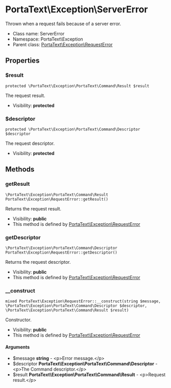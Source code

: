 PortaText\Exception\ServerError
===============

Thrown when a request fails because of a server error.




* Class name: ServerError
* Namespace: PortaText\Exception
* Parent class: [PortaText\Exception\RequestError](PortaText-Exception-RequestError.md)





Properties
----------


### $result

    protected \PortaText\Exception\PortaText\Command\Result $result

The request result.



* Visibility: **protected**


### $descriptor

    protected \PortaText\Exception\PortaText\Command\Descriptor $descriptor

The request descriptor.



* Visibility: **protected**


Methods
-------


### getResult

    \PortaText\Exception\PortaText\Command\Result PortaText\Exception\RequestError::getResult()

Returns the request result.



* Visibility: **public**
* This method is defined by [PortaText\Exception\RequestError](PortaText-Exception-RequestError.md)




### getDescriptor

    \PortaText\Exception\PortaText\Command\Descriptor PortaText\Exception\RequestError::getDescriptor()

Returns the request descriptor.



* Visibility: **public**
* This method is defined by [PortaText\Exception\RequestError](PortaText-Exception-RequestError.md)




### __construct

    mixed PortaText\Exception\RequestError::__construct(string $message, \PortaText\Exception\PortaText\Command\Descriptor $descriptor, \PortaText\Exception\PortaText\Command\Result $result)

Constructor.



* Visibility: **public**
* This method is defined by [PortaText\Exception\RequestError](PortaText-Exception-RequestError.md)


#### Arguments
* $message **string** - &lt;p&gt;Error message.&lt;/p&gt;
* $descriptor **PortaText\Exception\PortaText\Command\Descriptor** - &lt;p&gt;The Command descriptor.&lt;/p&gt;
* $result **PortaText\Exception\PortaText\Command\Result** - &lt;p&gt;Request result.&lt;/p&gt;



